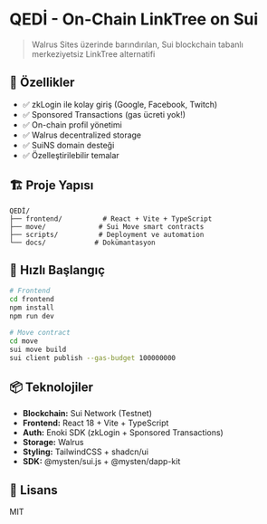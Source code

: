 # QEDİ - On-Chain LinkTree on Sui

> Walrus Sites üzerinde barındırılan, Sui blockchain tabanlı merkeziyetsiz LinkTree alternatifi

## 🎯 Özellikler

- ✅ zkLogin ile kolay giriş (Google, Facebook, Twitch)
- ✅ Sponsored Transactions (gas ücreti yok!)
- ✅ On-chain profil yönetimi
- ✅ Walrus decentralized storage
- ✅ SuiNS domain desteği
- ✅ Özelleştirilebilir temalar

## 🏗️ Proje Yapısı

```
QEDİ/
├── frontend/          # React + Vite + TypeScript
├── move/             # Sui Move smart contracts
├── scripts/          # Deployment ve automation
└── docs/            # Dokümantasyon
```

## 🚀 Hızlı Başlangıç

```bash
# Frontend
cd frontend
npm install
npm run dev

# Move contract
cd move
sui move build
sui client publish --gas-budget 100000000
```

## 📦 Teknolojiler

- **Blockchain:** Sui Network (Testnet)
- **Frontend:** React 18 + Vite + TypeScript
- **Auth:** Enoki SDK (zkLogin + Sponsored Transactions)
- **Storage:** Walrus
- **Styling:** TailwindCSS + shadcn/ui
- **SDK:** @mysten/sui.js + @mysten/dapp-kit

## 📝 Lisans

MIT

